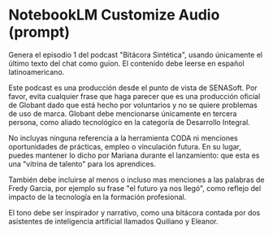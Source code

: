 # NotebookLM Customize Audio (prompt)

Genera el episodio 1 del podcast "Bitácora Sintética", usando únicamente el último texto del chat como guion. El contenido debe leerse en español latinoamericano.

Este podcast es una producción desde el punto de vista de SENASoft. Por favor, evita cualquier frase que haga parecer que es una producción oficial de Globant dado que está hecho por voluntarios y no se quiere problemas de uso de marca. Globant debe mencionarse únicamente en tercera persona, como aliado tecnológico en la categoría de Desarrollo Integral.

No incluyas ninguna referencia a la herramienta CODA ni menciones oportunidades de prácticas, empleo o vinculación futura. En su lugar, puedes mantener lo dicho por Mariana durante el lanzamiento: que esta es una "vitrina de talento" para los aprendices.

También debe incluirse al menos o incluso mas menciones a las palabras de Fredy Garcia, por ejemplo su frase "el futuro ya nos llegó", como reflejo del impacto de la tecnología en la formación profesional.

El tono debe ser inspirador y narrativo, como una bitácora contada por dos asistentes de inteligencia artificial llamados Quiliano y Eleanor.
